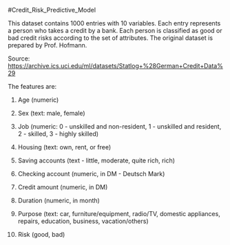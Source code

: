 #Credit_Risk_Predictive_Model

This dataset contains 1000 entries with 10 variables. Each entry represents a person who takes a credit by a bank. Each person is classified as good or bad credit risks according to the set of attributes. The original dataset is prepared by Prof. Hofmann. 

Source: https://archive.ics.uci.edu/ml/datasets/Statlog+%28German+Credit+Data%29

The features are:

1. Age (numeric)

2. Sex (text: male, female)

3. Job (numeric: 0 - unskilled and non-resident, 1 - unskilled and resident, 2 - skilled, 3 - highly skilled)

4. Housing (text: own, rent, or free)

5. Saving accounts (text - little, moderate, quite rich, rich)

6. Checking account (numeric, in DM - Deutsch Mark)

7. Credit amount (numeric, in DM)

8. Duration (numeric, in month)

9. Purpose (text: car, furniture/equipment, radio/TV, domestic appliances, repairs, education, business, vacation/others)

10. Risk (good, bad)
